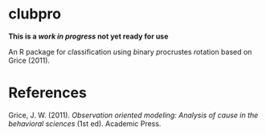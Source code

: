 
<!-- README.md is generated from README.Rmd. Please edit that file -->

# clubpro

**This is a *work in progress* not yet ready for use**

An R package for *cl*assification *u*sing *b*inary *p*rocrustes
*ro*tation based on Grice (2011).

# References

Grice, J. W. (2011). *Observation oriented modeling: Analysis of cause
in the behavioral sciences* (1st ed). Academic Press.
